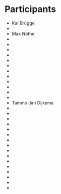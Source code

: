 # Participants
* Kai Brügge
*
* Max Nöthe
*
*
*
*
*
*
*
*
*
*
*
*
* Tammo Jan Dijkema
*
*
*
*
*
*
*
*
*
*
*
*
*
*
*
*

